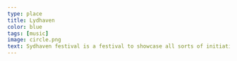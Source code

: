 ```yaml
---
type: place
title: Lydhaven
color: blue
tags: [music]
image: circle.png
text: Sydhaven festival is a festival to showcase all sorts of initiatives and culture that has been going on in the area.
---
```

